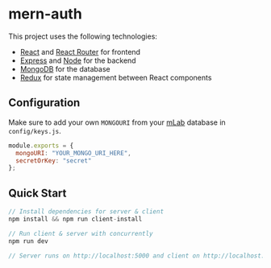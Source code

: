 # mern-auth

<!-- ![Final App](https://i.postimg.cc/tybZb8dL/final-MERNAuth.gif)
Minimal full-stack MERN app with authentication using passport and JWTs. -->

This project uses the following technologies:

- [React](https://reactjs.org) and [React Router](https://reacttraining.com/react-router/) for frontend
- [Express](http://expressjs.com/) and [Node](https://nodejs.org/en/) for the backend
- [MongoDB](https://www.mongodb.com/) for the database
- [Redux](https://redux.js.org/basics/usagewithreact) for state management between React components

<!-- ## Medium Series

- [Build a Login/Auth App with the MERN Stack — Part 1 (Backend)](https://blog.bitsrc.io/build-a-login-auth-app-with-mern-stack-part-1-c405048e3669)
- [Build a Login/Auth App with the MERN Stack — Part 2 (Frontend & Redux Setup)](https://blog.bitsrc.io/build-a-login-auth-app-with-mern-stack-part-2-frontend-6eac4e38ee82)
- [Build a Login/Auth App with the MERN Stack — Part 3 (Linking Redux with React Components)](https://blog.bitsrc.io/build-a-login-auth-app-with-the-mern-stack-part-3-react-components-88190f8db718) -->

## Configuration

Make sure to add your own `MONGOURI` from your [mLab](http://mlab.com) database in `config/keys.js`.

```javascript
module.exports = {
  mongoURI: "YOUR_MONGO_URI_HERE",
  secretOrKey: "secret"
};
```

## Quick Start

```javascript
// Install dependencies for server & client
npm install && npm run client-install

// Run client & server with concurrently
npm run dev

// Server runs on http://localhost:5000 and client on http://localhost:3000
```

<!-- For deploying to Heroku, please refer to [this](https://www.youtube.com/watch?v=71wSzpLyW9k) helpful video by TraversyMedia. -->

